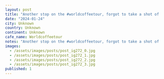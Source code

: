 ```yaml
---
layout: post
title: "Another stop on the #worldcoffeetour, forgot to take a shot of the âlong blackâ I had, sure was tasty tho."
date: "2024-01-24"
city: Unknown
country: Unknown
continent: Unknown
cafe_name: Worldcoffeetour
notes: "Another stop on the #worldcoffeetour, forgot to take a shot of the âlong blackâ I had, sure was tasty tho."
images:
  - /assets/images/posts/post_ig272_0.jpg
  - /assets/images/posts/post_ig272_1.jpg
  - /assets/images/posts/post_ig272_2.jpg
  - /assets/images/posts/post_ig272_3.jpg
published: 1
---
```

